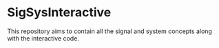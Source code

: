 # SigSysInteractive
This repository aims to contain all the signal and system concepts along with the interactive code.
